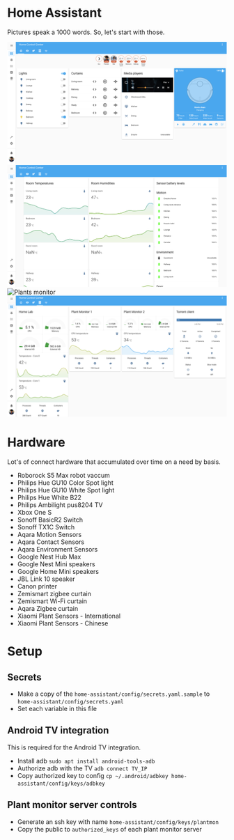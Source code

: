 # Home Assistant
Pictures speak a 1000 words. So, let's start with those.

![Home screen](images/home-screen.png)
![Environment monitor](images/environment-monitor.png)
![Plants monitor](images/plant-monitor.png)
![Servers monitor](images/server-monitor.png)

# Hardware
Lot's of connect hardware that accumulated over time on a need by basis.

- Roborock S5 Max robot vaccum
- Philips Hue GU10 Color Spot light
- Philips Hue GU10 White Spot light
- Philips Hue White B22
- Philips Ambilight pus8204 TV
- Xbox One S
- Sonoff BasicR2 Switch
- Sonoff TX1C Switch
- Aqara Motion Sensors
- Aqara Contact Sensors
- Aqara Environment Sensors
- Google Nest Hub Max
- Google Nest Mini speakers
- Google Home Mini speakers
- JBL Link 10 speaker
- Canon printer
- Zemismart zigbee curtain
- Zemismart Wi-Fi curtain
- Aqara Zigbee curtain
- Xiaomi Plant Sensors - International
- Xiaomi Plant Sensors - Chinese

# Setup
## Secrets
- Make a copy of the `home-assistant/config/secrets.yaml.sample` to `home-assistant/config/secrets.yaml`
- Set each variable in this file

## Android TV integration
This is required for the Android TV integration.
- Install adb `sudo apt install android-tools-adb`
- Authorize adb with the TV `adb connect TV_IP`
- Copy authorized key to config `cp ~/.android/adbkey home-assistant/config/keys/adbkey`

## Plant monitor server controls
- Generate an ssh key with name `home-assistant/config/keys/plantmon`
- Copy the public to `authorized_keys` of each plant monitor server

